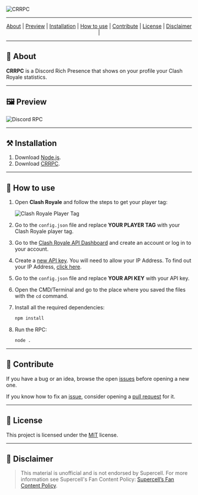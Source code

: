 ![CRRPC](https://socialify.git.ci/noowz/CRRPC/image?description=1&forks=1&issues=1&language=1&name=1&owner=1&pattern=Solid&pulls=1&stargazers=1&theme=Auto)

---

<p align="center">
	<a href="#-about">About</a> |
  	<a href="#%EF%B8%8F-preview">Preview</a> |
  	<a href="#%EF%B8%8F-installation">Installation</a> |
  	<a href="#-how-to-use">How to use</a> |
	<a href="#-contribute">Contribute</a> |
	<a href="#-license">License</a> |
	<a href="#-disclaimer">Disclaimer</a> |
</p>

---

## **📙 About**

**CRRPC** is a Discord Rich Presence that shows on your profile your Clash Royale statistics.

---

## **🖼️ Preview**

![Discord RPC](https://i.imgur.com/c0YGSaz.png)

---

## **⚒️ Installation**

1. Download [Node.js](https://nodejs.org/en/download/prebuilt-installer).
2. Download [CRRPC](https://github.com/noowz/CRRPC/releases/latest).

---

## **🚀 How to use**

1. Open **Clash Royale** and follow the steps to get your player tag:

   ![Clash Royale Player Tag](https://i.imgur.com/u8s9nAf.gif)

2. Go to the `config.json` file and replace **YOUR PLAYER TAG** with your Clash Royale player tag.
3. Go to the [Clash Royale API Dashboard](https://developer.clashroyale.com) and create an account or log in to your account.
4. Create a [new API key](https://developer.clashroyale.com/#/new-key). You will need to allow your IP Address. To find out your IP Address, [click here](https://nordvpn.com/what-is-my-ip).
5. Go to the `config.json` file and replace **YOUR API KEY** with your API key.
6. Open the CMD/Terminal and go to the place where you saved the files with the `cd` command.
7. Install all the required dependencies:

   ```cmd
   npm install
   ```

8. Run the RPC:

   ```cmd
   node .
   ```

---

## 🐛 **Contribute**

If you have a bug or an idea, browse the open [issues](https://github.com/noowz/CRRPC/issues) before opening a new one.

If you know how to fix an [issue](https://github.com/noowz/CRRPC/issues), consider opening a [pull request](https://github.com/noowz/CRRPC/pulls) for it.

---

## 📝 **License**

This project is licensed under the [MIT](./LICENSE) license.

---

## 📌 **Disclaimer**

> This material is unofficial and is not endorsed by Supercell. For more information see Supercell's Fan Content Policy: [Supercell’s Fan Content Policy](https://supercell.com/fan-content-policy).
